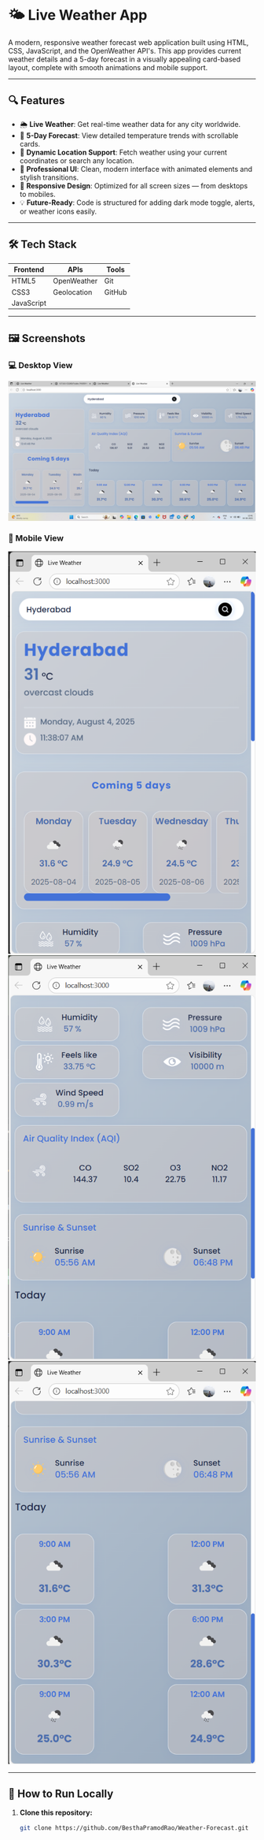 # 🌤️ Live Weather App

A modern, responsive weather forecast web application built using HTML, CSS, JavaScript, and the OpenWeather API's. This app provides current weather details and a 5-day forecast in a visually appealing card-based layout, complete with smooth animations and mobile support.

---

## 🔍 Features

- 🌦️ **Live Weather**: Get real-time weather data for any city worldwide.
- 📅 **5-Day Forecast**: View detailed temperature trends with scrollable cards.
- 🧭 **Dynamic Location Support**: Fetch weather using your current coordinates or search any location.
- 🎨 **Professional UI**: Clean, modern interface with animated elements and stylish transitions.
- 📱 **Responsive Design**: Optimized for all screen sizes — from desktops to mobiles.
- 💡 **Future-Ready**: Code is structured for adding dark mode toggle, alerts, or weather icons easily.

---

## 🛠️ Tech Stack

| Frontend  | APIs         | Tools      |
|-----------|--------------|------------|
| HTML5     | OpenWeather  | Git        |
| CSS3      | Geolocation  | GitHub     |
| JavaScript |             |            |

---

## 🖼️ Screenshots

### 💻 Desktop View
![Desktop View](Image.png)

### 📱 Mobile View
![Mobile View](image-1.png)
![Mobile View](image-2.png)
![Mobile View](image-3.png)

---

## 🚀 How to Run Locally

1. **Clone this repository:**
   ```bash
   git clone https://github.com/BesthaPramodRao/Weather-Forecast.git
